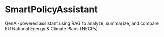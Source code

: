 # SmartPolicyAssistant
GenAI-powered assistant using RAG to analyze, summarize, and compare EU National Energy &amp; Climate Plans (NECPs).
